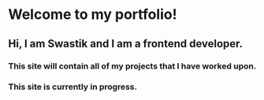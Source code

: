 # Welcome to my portfolio!

## Hi, I am Swastik and I am a frontend developer.
### This site will contain all of my projects that I have worked upon.
### This site is currently in progress.